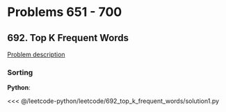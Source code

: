# Problems 651 - 700

## 692. Top K Frequent Words

[Problem description](https://leetcode.com/problems/top-k-frequent-words/)

### Sorting

__Python__:

<<< @/leetcode-python/leetcode/692_top_k_frequent_words/solution1.py
